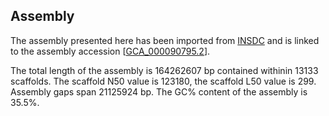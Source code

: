 **Assembly**
--------

The assembly presented here has been imported from [INSDC](http://www.insdc.org) and is linked to the assembly accession [[GCA\_000090795.2](http://www.ebi.ac.uk/ena/data/view/GCA_000090795.2)].

The total length of the assembly is 164262607 bp contained withinin 13133 scaffolds.
The scaffold N50 value is 123180, the scaffold L50 value is 299.
Assembly gaps span 21125924 bp. The GC% content of the assembly is 35.5%.
